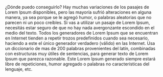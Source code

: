 ¿Dónde puedo conseguirlo?
Hay muchas variaciones de los pasajes de Lorem Ipsum disponibles, pero
 las mayoría sufrió alteraciones en alguna manera, ya sea porque se le
  agregó humor, o palabras aleatorias que no parecen ni un poco
   creíbles. Si vas a utilizar un pasaje de Lorem Ipsum, necesitás estar
    seguro de que no hay nada avergonzante escondido en el medio del
     texto. Todos los generadores de Lorem Ipsum que se encuentran en
      Internet tienden a repetir trozos predefinidos cuando sea 
      necesario, haciendo a este el único generador verdadero (válido) 
      en las Internet. Usa un diccionario de mas de 200 palabras 
      provenientes del latín, combinadas con estructuras muy útiles de 
      sentencias, para generar texto de Lorem Ipsum que parezca 
      razonable. Este Lorem Ipsum generado siempre estará libre de 
      repeticiones, humor agregado o palabras no características del 
      lenguaje, etc.
        